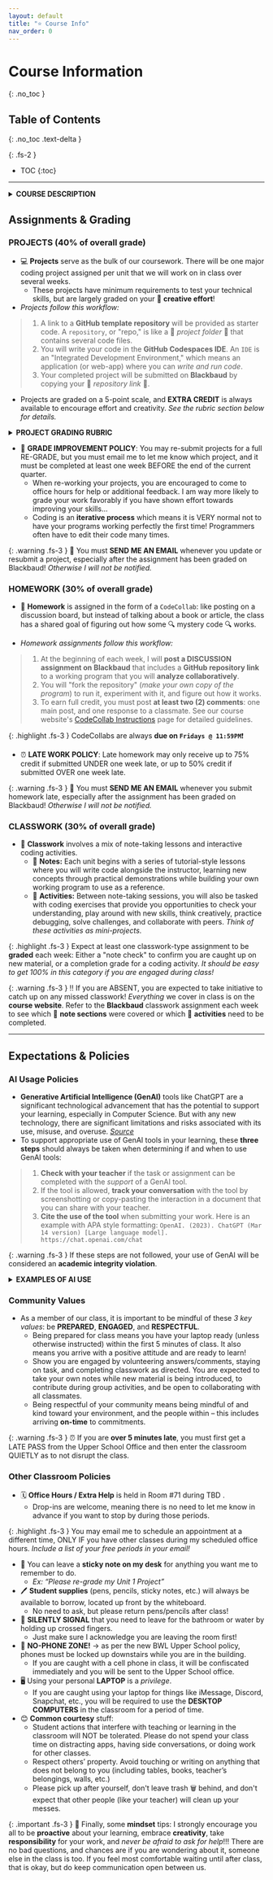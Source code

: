 ```yaml
---
layout: default
title: "⭐️ Course Info"
nav_order: 0
---
```


# Course Information
{: .no_toc }

## Table of Contents
{: .no_toc .text-delta }

{: .fs-2 }
- TOC
{:toc}

---

<html>
<details>
 <summary><strong>COURSE DESCRIPTION</strong></summary>
 
> The _Pre-AP Computer Science_ course introduces students to programming with a special emphasis on **Website Development**. By engaging with current technologies, students enhance their creativity, critical thinking abilities, and problem-solving skills in a context that is highly relevant and applicable. The first semester is dedicated to static website creation, where students learn to build the structure of pages using `HTML`, style them with `CSS`, and enhance functionality by leveraging popular toolkits like `Bootstrap`. Each student designs and codes their own multi-page personal website that is mobile-responsive, user-friendly, and has a cohesive aesthetic. In the second semester, students enhance their HTML pages by integrating `JavaScript` (JS), a powerful programming language that enables dynamic behavior, user interaction, and data processing. Time permitting, industry-standard JS libraries like `React` and `Node.js` are explored. Throughout the year, the class engages in meaningful discussions about the legal, social, and ethical issues surrounding internet-based technology in modern society. Students emerge from the Pre-AP course equipped with an understanding of their potential impact within the field of technology, proficiency in three complementary coding languages, and the ability to code fully-functional, interactive websites.
 
</details>
</html>

## Assignments & Grading

### PROJECTS (40% of overall grade)
* 💻 **Projects** serve as the bulk of our coursework. There will be one major coding project assigned per unit that we will work on in class over several weeks.
  * These projects have minimum requirements to test your technical skills, but are largely graded on your 🎨 **creative effort**!   
* _Projects follow this workflow:_
> 1. A link to a **GitHub template repository** will be provided as starter code. A `repository`, or "repo," is like a 📂 _project folder_ 📂 that contains several code files.
> 2. You will write your code in the **GitHub Codespaces IDE**. An `IDE` is an "Integrated Development Environment," which means an application (or web-app) where you can _write and run code_.
> 3. Your completed project will be submitted on **Blackbaud** by copying your 🔗 _repository link_ 🔗. 

* Projects are graded on a 5-point scale, and **EXTRA CREDIT** is always available to encourage effort and creativity. _See the rubric section below for details._

<html>
 
<details>
<summary><strong class="text-purple-100">PROJECT GRADING RUBRIC</strong></summary>

<p class="fs-3 highlight">Programming projects are evaluated via a <strong>qualitative system</strong> considering a program’s efficiency, legibility, correctness, completeness, comments, etc. The grading rubric employs a 5-point scale. The assignment score is then adjusted to be out of 10 points, such that students earn a baseline of 50% credit for submitted work. Extra credit may be awarded for exceptional effort!</p>

<div>
<table><thead>
  <tr>
    <th class="text-center fw-700">EVALUATION</th>
    <th class="text-center fw-700">SCORE</th>
    <th class="text-center fw-700">PERCENT</th>
  </tr></thead>
<tbody>
  <tr>
    <td class="fs-1">A submission that exceeds standard expectations, often reflecting additional work beyond the requirements or gets the job done in a particularly elegant way. Rarely awarded, but well-earned.</td>
    <td class="text-center">6/5</td>
    <td class="text-center">110%</td>
  </tr>
  <tr>
    <td class="fs-1">A submission that satisfies all the requirements for the assignment and demonstrates sufficient effort. It reflects solid understanding and a job well done.</td>
    <td class="text-center">5/5</td>
    <td class="text-center">100%</td>
  </tr>
  <tr>
    <td class="fs-1">A submission that meets most of the requirements for the assignment, possibly with a few small problems. Alternatively, it may meet all of the base requirements but through a "bare minimum" effort.</td>
    <td class="text-center">4/5</td>
    <td class="text-center">90%</td>
  </tr>
  <tr>
    <td class="fs-1">A submission that has several problems that cause it to fall short of the requirements for the assignment. It may also demonstrate some misunderstanding of the underlying concepts.</td>
    <td class="text-center">3/5</td>
    <td class="text-center">80%</td>
  </tr>
  <tr>
    <td class="fs-1">A submission that has extremely serious problems (i.e. the program does not compile or run), but nonetheless shows some effort and understanding.</td>
    <td class="text-center">2/5</td>
    <td class="text-center">70%</td>
  </tr>
  <tr>
    <td class="fs-1">A submission that shows little effort and does not represent passing work.</td>
    <td class="text-center">1/5</td>
    <td class="text-center">60%</td>
  </tr>
  <tr>
    <td class="fs-1">Assignment “submitted” but has insufficient evidence of individual work.</td>
    <td class="text-center">0/5</td>
    <td class="text-center">50%</td>
  </tr>
</tbody></table>
</div>

</details>
</html>

* 💯 **GRADE IMPROVEMENT POLICY**: You may <span class="highlighter">re-submit projects for a full RE-GRADE</span>, but you must email me to let me know which project, and it must be completed at least one week BEFORE the end of the current quarter.
  * When re-working your projects, you are encouraged to come to office hours for help or additional feedback. I am way more likely to grade your work favorably if you have shown effort towards improving your skills...
  * Coding is an **iterative process** which means it is VERY normal not to have your programs working perfectly the first time! Programmers often have to edit their code many times.
  
{: .warning .fs-3 }
📧 You must **SEND ME AN EMAIL** whenever you update or resubmit a project, especially after the assignment has been graded on Blackbaud! _Otherwise I will not be notified._

### HOMEWORK (30% of overall grade)
* 💬 **Homework** is assigned in the form of a `CodeCollab`: like posting on a discussion board, but instead of talking about a book or article, the class has a shared goal of figuring out how some 🔍 mystery code 🔍 works.

* _Homework assignments follow this workflow:_
> 1. At the beginning of each week, I will **post a DISCUSSION assignment on Blackbaud** that includes a **GitHub repository link** to a working program that you will **analyze collaboratively**.
> 2. You will "fork the repository" (_make your own copy of the program_) to run it, experiment with it, and figure out how it works. 
> 3. To earn full credit, you must post **at least two (2) comments**: one main post, and one response to a classmate. See our course website's [CodeCollab Instructions](https://coderina.dev/javadocs/docs/ref/codecollab.html) page for detailed guidelines.

{: .highlight .fs-3 }
CodeCollabs are always **due on `Fridays @ 11:59PM`**❗

* ⏰ **LATE WORK POLICY**: Late homework may only receive up to <span class="highlighter">75% credit if submitted UNDER one week late</span>, or up to <span class="highlighter">50% credit if submitted OVER one week late</span>.

{: .warning .fs-3 }
📧 You must **SEND ME AN EMAIL** whenever you submit homework late, especially after the assignment has been graded on Blackbaud! _Otherwise I will not be notified._

### CLASSWORK (30% of overall grade)
* 📝 **Classwork** involves a mix of note-taking lessons and interactive coding activities.
  * 📓 **Notes:** Each unit begins with a series of tutorial-style lessons where you will write code alongside the instructor, learning new concepts through practical demonstrations while building your own working program to use as a reference.
  * 🎯 **Activities:** Between note-taking sessions, you will also be tasked with coding exercises that provide you opportunities to check your understanding, play around with new skills, think creatively, practice debugging, solve challenges, and collaborate with peers. _Think of these activities as mini-projects._

{: .highlight .fs-3 }
Expect at least one classwork-type assignment to be **graded** each week: Either a "note check" to confirm you are caught up on new material, or a completion grade for a coding activity. _It should be easy to get 100% in this category if you are engaged during class!_

{: .warning .fs-3 }
‼️ If you are ABSENT, you are expected to take initiative to catch up on any missed classwork! _Everything_ we cover in class is on the **course website**. Refer to the **Blackbaud** classwork assignment each week to see which 📓 **note sections** were covered or which 🎯 **activities** need to be completed. 

---

## Expectations & Policies

### AI Usage Policies 
* **Generative Artificial Intelligence (GenAI)** tools like ChatGPT are a significant technological advancement that has the potential to support your learning, especially in Computer Science. But with any new technology, there are significant limitations and risks associated with its use, misuse, and overuse. *[Source](https://www.aiforeducation.io/ai-resources/drafting-a-genai-academic-policy)*
* To support appropriate use of GenAI tools in your learning, these **three steps** should always be taken when determining if and when to use GenAI tools:
> 1. **Check with your teacher** if the task or assignment can be completed with the _support_ of a GenAI tool.
> 2. If the tool is allowed, **track your conversation** with the tool by screenshotting or copy-pasting the interaction in a document that you can share with your teacher.
> 3. **Cite the use of the tool** when submitting your work. Here is an example with APA style formatting: `OpenAI. (2023). ChatGPT (Mar 14 version) [Large language model]. https://chat.openai.com/chat`

{: .warning .fs-3 }
If these steps are not followed, your use of GenAI will be considered an **academic integrity violation**.

<html>
<details>
<summary><strong class="text-purple-100">EXAMPLES OF AI USE</strong></summary>

<p class="fs-3 highlight">These examples are specific to my Computer Science classes and are subject to change as we explore appropriate AI usage throughout the year. <strong>Rule of thumb:</strong> Always check with your teacher before using GenAI tools!!!</p>

<div>
<table><thead>
  <tr>
    <th class="text-center fw-700">Appropriate Use</th>
    <th class="text-center fw-700">Inappropriate Use</th>
  </tr></thead>
<tbody>
  <tr>
    <td class="fs-1">
     <ul>
      <li>Help brainstorm creative ideas</li>
      <li>Explain concepts in a different way</li>
      <li>Critique and provide feedback on code</li>
      <li>Teach how to add a new, specific feature to an <strong>already working</strong> program</li>
     </ul>
    </td>
   <td class="fs-1">
     <ul>
      <li>Completing any written assignments, like homework discussions</li>
      <li>Asking GenAI to write a significant portion of code for a program</li>
      <li>Copying any amount of code without understanding how it works</li>
      <li>Not asking for permission to use GenAI tools, not checking for inaccuracies, and not citing work with GenAI</li>
     </ul>
    </td>
  </tr>
</tbody></table>
</div>

</details>
</html>

### Community Values

* As a member of our class, it is important to be mindful of these _3 key values_: be **PREPARED**, **ENGAGED**, and **RESPECTFUL**.
  * Being <span class="highlighter">prepared</span> for class means you have your laptop ready (unless otherwise instructed) within the first 5 minutes of class. It also means you arrive with a positive attitude and are ready to learn!
  * Show you are <span class="highlighter">engaged</span> by volunteering answers/comments, staying on task, and completing classwork as directed. You are expected to take your own notes while new material is being introduced, to contribute during group activities, and be open to collaborating with all classmates.
  * Being <span class="highlighter">respectful</span> of your community means being mindful of and kind toward your environment, and the people within – this includes arriving **on-time** to commitments.

{: .warning .fs-3 }
⏰ If you are **over 5 minutes late**, you must first get a LATE PASS from the Upper School Office and then enter the classroom QUIETLY as to not disrupt the class. 

### Other Classroom Policies
* 🗓️ **Office Hours / Extra Help** is held in <span class="highlighter">Room #71</span> during <span class="highlighter"> TBD </span>.
  * Drop-ins are welcome, meaning there is no need to let me know in advance if you want to stop by during those periods.  
 
{: .highlight .fs-3 } 
You may email me to schedule an appointment at a different time, ONLY IF you have other classes during my scheduled office hours. _Include a list of your free periods in your email!_

* 📝 You can leave a **sticky note on my desk** for anything you want me to remember to do.
  * _Ex: “Please re-grade my Unit 1 Project”_
* 🖊️ **Student supplies** (pens, pencils, sticky notes, etc.) will always be available to borrow, located up front by the whiteboard.
  * No need to ask, but please return pens/pencils after class! 
* 🤞 **SILENTLY SIGNAL** that you need to leave for the bathroom or water by holding up crossed fingers.
  * Just make sure I acknowledge you are leaving the room first!
* 📱 **NO-PHONE ZONE!** → as per the new BWL Upper School policy, phones must be locked up downstairs while you are in the building.
  * If you are caught with a cell phone in class, it will be confiscated immediately and you will be sent to the Upper School office.
* 🖥️ Using your personal **LAPTOP** is a _privilege_.
  * If you are caught using your laptop for things like iMessage, Discord, Snapchat, etc., you will be required to use the **DESKTOP COMPUTERS** in the classroom for a period of time.
* 😊 **Common courtesy** stuff:
  * Student actions that interfere with teaching or learning in the classroom will NOT be tolerated. Please do not spend your class time on distracting apps, having side conversations, or doing work for other classes. 
  * Respect others’ property. Avoid touching or writing on anything that does not belong to you (including tables, books, teacher’s belongings, walls, etc.)
  * Please pick up after yourself, don't leave trash 🗑️ behind, and don't expect that other people (like your teacher) will clean up your messes.

{: .important .fs-3 }
🧠 Finally, some **mindset** tips: I strongly encourage you all to be **proactive** about your learning, embrace **creativity**, take **responsibility** for your work, and _never be afraid to ask for help_!!! There are no bad questions, and chances are if you are wondering about it, someone else in the class is too. If you feel most comfortable waiting until after class, that is okay, but do keep communication open between us.
